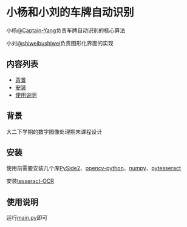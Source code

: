 # 小杨和小刘的车牌自动识别

小杨[@Captain-Yang](https://github.com/Captain-Yang)负责车牌自动识别的核心算法

小刘[@shiweibushiwei](https://github.com/shiweibushiwei)负责图形化界面的实现

## 内容列表

- [背景](#背景)
- [安装](#安装)
- [使用说明](#使用说明)

## 背景

大二下学期的数字图像处理期末课程设计

## 安装

使用前需要安装几个库[PySide2](https://pypi.org/project/PySide2/)、[opencv-python](https://pypi.org/project/opencv-python/)、[numpy](https://pypi.org/project/numpy/)、[pytesseract](https://pypi.org/project/pytesseract/)

安装[tesseract-OCR](https://github.com/UB-Mannheim/tesseract/wiki)

## 使用说明

运行[main.py](main.py)即可
